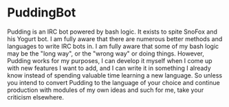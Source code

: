 PuddingBot
==========

Pudding is an IRC bot powered by bash logic. It exists to spite SnoFox and his Yogurt bot. I am fully aware that there are numerous better methods and languages to write IRC bots in. I am fully aware that some of my bash logic may be the "long way", or the "wrong way" or doing things. However, Pudding works for my purposes, I can develop it myself when I come up with new features I want to add, and I can write it in something I already know instead of spending valuable time learning a new language. So unless you intend to convert Pudding to the language of your choice and continue production with modules of my own ideas and such for me, take your criticism elsewhere.

